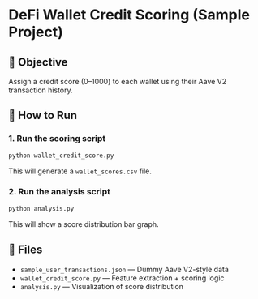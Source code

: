 # DeFi Wallet Credit Scoring (Sample Project)

## 📌 Objective
Assign a credit score (0–1000) to each wallet using their Aave V2 transaction history.

## 🚀 How to Run

### 1. Run the scoring script
```bash
python wallet_credit_score.py
```

This will generate a `wallet_scores.csv` file.

### 2. Run the analysis script
```bash
python analysis.py
```

This will show a score distribution bar graph.

## 📁 Files
- `sample_user_transactions.json` — Dummy Aave V2-style data
- `wallet_credit_score.py` — Feature extraction + scoring logic
- `analysis.py` — Visualization of score distribution
